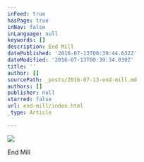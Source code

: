 ```yaml
---
inFeed: true
hasPage: true
inNav: false
inLanguage: null
keywords: []
description: End Mill
datePublished: '2016-07-13T00:39:44.632Z'
dateModified: '2016-07-13T00:39:34.030Z'
title: ''
author: []
sourcePath: _posts/2016-07-13-end-mill.md
authors: []
publisher: null
starred: false
url: end-mill/index.html
_type: Article

---
```

![](https://the-grid-user-content.s3-us-west-2.amazonaws.com/cfe7521c-c987-4fb0-bd45-964c4c7d4845.jpg)

End Mill